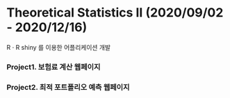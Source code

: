 # Theoretical Statistics Ⅱ (2020/09/02 - 2020/12/16)   
  
R · R shiny 를 이용한 어플리케이션 개발  
  
### Project1. 보험료 계산 웹페이지  
  
### Project2. 최적 포트폴리오 예측 웹페이지
  
  

